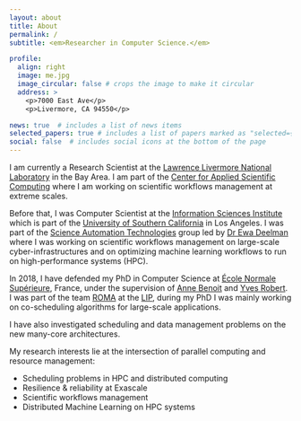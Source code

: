 ```yaml
---
layout: about
title: About
permalink: /
subtitle: <em>Researcher in Computer Science.</em>

profile:
  align: right
  image: me.jpg
  image_circular: false # crops the image to make it circular
  address: >
    <p>7000 East Ave</p>
    <p>Livermore, CA 94550</p>

news: true  # includes a list of news items
selected_papers: true # includes a list of papers marked as "selected={true}"
social: false  # includes social icons at the bottom of the page
---
```

I am currently a Research Scientist at the [Lawrence Livermore National Laboratory](https://www.llnl.gov) in the Bay Area. I am part of the [Center for Applied Scientific Computing](https://computing.llnl.gov/casc) where I am working on scientific workflows management at extreme scales.

Before that, I was Computer Scientist at the [Information Sciences Institute](https://www.isi.edu/) which is part of the [University of Southern California](https://viterbischool.usc.edu/) in Los Angeles. I was part of the [Science Automation Technologies](https://scitech.isi.edu/) group led by [Dr Ewa Deelman](https://deelman.isi.edu/) where I was working on scientific workflows management on large-scale cyber-infrastructures and on optimizing machine learning workflows to run on high-performance systems (HPC).

In 2018, I have defended my PhD in Computer Science at [École Normale Supérieure](http://www.ens-lyon.fr/), France, under the supervision of [Anne Benoit](http://graal.ens-lyon.fr/~abenoit/)
and [Yves Robert](http://graal.ens-lyon.fr/~yrobert/).
I was part of the team [ROMA](http://www.ens-lyon.fr/LIP/ROMA/) at the [LIP](http://www.ens-lyon.fr/LIP/web-n/), during my PhD I was mainly working on co-scheduling algorithms for large-scale applications.

I have also investigated scheduling and data management problems on the new many-core architectures.

My research interests lie at the intersection of parallel computing and resource management:
- Scheduling problems in HPC and distributed computing
- Resilience & reliability at Exascale
- Scientific workflows management
- Distributed Machine Learning on HPC systems
